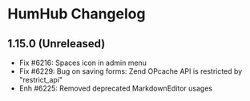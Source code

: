 HumHub Changelog
================

1.15.0 (Unreleased)
-------------------
- Fix #6216: Spaces icon in admin menu
- Fix #6229: Bug on saving forms: Zend OPcache API is restricted by "restrict_api"
- Enh #6225: Removed deprecated MarkdownEditor usages
